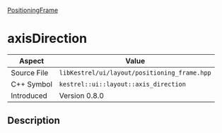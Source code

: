[PositioningFrame](index)
# axisDirection
| Aspect | Value |
| --- | --- |
| Source File | `libKestrel/ui/layout/positioning_frame.hpp` |
| C++ Symbol | `kestrel::ui::layout::axis_direction` |
| Introduced | Version 0.8.0 |
## Description


